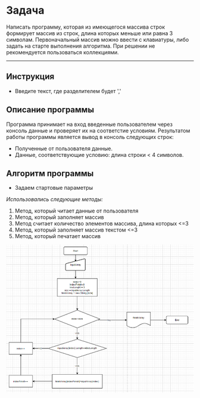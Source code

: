 # **Задача**
Написать программу, которая из имеющегося массива строк формирует массив из строк, длина которых меньше или равна 3 символам. Первоначальный массив можно ввести с клавиатуры, либо задать на старте выполнения алгоритма. При решении не рекомендуется пользоваться коллекциями.

***

## Инструкция

* Введите текст, где разделителем будет ','

## Описание программы 

Программа принимает на вход введенные пользователем через консоль данные и проверяет их на соответстие условиям.
Результатом работы программы является вывод в консоль следующих строк:

* Полученные от пользователя данные.
* Данные, соответствующие условию: длина строки < 4 символов.

## Алгоритм программы 

* Задаем стартовые параметры

*Использовались следующие методы:*

1. Метод, который читает данные от пользователя
2. Метод, который заполняет массив
3. Метод считает количество элементов массива, длина которых <=3
4. Метод, который заполняет массив текстом <=3
5. Метод, который печатает массив



![Блок-схема](blockScheme.png)